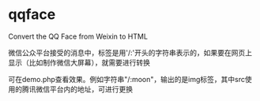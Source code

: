 qqface
======

Convert the QQ Face from Weixin to HTML

微信公众平台接受的消息中，标签是用'/:'开头的字符串表示的，如果要在网页上显示（比如制作微信大屏幕），就需要进行转换

可在demo.php查看效果。例如字符串"/:moon"，输出的是img标签，其中src使用的腾讯微信平台内的地址，可进行更换
